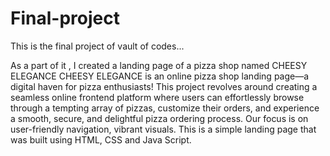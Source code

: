 # Final-project
This is the final project of vault of codes...

As a part of it , I created a landing page of a pizza shop named CHEESY ELEGANCE
CHEESY ELEGANCE is an online pizza shop landing page—a digital haven for pizza enthusiasts! This project revolves around creating a seamless online frontend platform where users can effortlessly browse through a tempting array of pizzas, customize their orders, and experience a smooth, secure, and delightful pizza ordering process. Our focus is on user-friendly navigation, vibrant visuals. This is a simple landing page that was built using HTML, CSS and Java Script.
